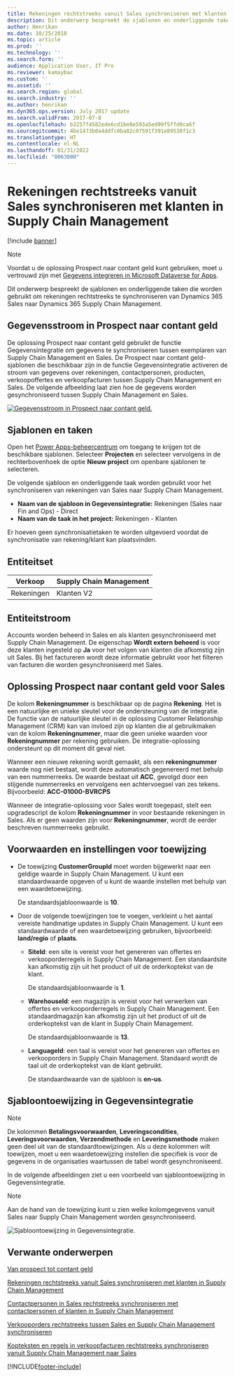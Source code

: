 ```yaml
---
title: Rekeningen rechtstreeks vanuit Sales synchroniseren met klanten in Supply Chain Management
description: Dit onderwerp bespreekt de sjablonen en onderliggende taken die worden gebruikt om rekeningen rechtstreeks te synchroniseren van Dynamics 365 Sales naar Supply Chain Management.
author: Henrikan
ms.date: 10/25/2018
ms.topic: article
ms.prod: ''
ms.technology: ''
ms.search.form: ''
audience: Application User, IT Pro
ms.reviewer: kamaybac
ms.custom: ''
ms.assetid: ''
ms.search.region: global
ms.search.industry: ''
ms.author: henrikan
ms.dyn365.ops.version: July 2017 update
ms.search.validFrom: 2017-07-8
ms.openlocfilehash: b3257f4582ede6cd1be8e593a5ed99f5ffd0ca6f
ms.sourcegitcommit: 4be1473b0a4ddfc0ba82c07591f391e89538f1c3
ms.translationtype: HT
ms.contentlocale: nl-NL
ms.lasthandoff: 01/31/2022
ms.locfileid: "8063080"
---
```

# <a name="synchronize-accounts-directly-from-sales-to-customers-in-supply-chain-management"></a>Rekeningen rechtstreeks vanuit Sales synchroniseren met klanten in Supply Chain Management

[!include [banner](../includes/banner.md)]



> [!NOTE]
> Voordat u de oplossing Prospect naar contant geld kunt gebruiken, moet u vertrouwd zijn met [Gegevens integreren in Microsoft Dataverse for Apps](/powerapps/administrator/data-integrator).

Dit onderwerp bespreekt de sjablonen en onderliggende taken die worden gebruikt om rekeningen rechtstreeks te synchroniseren van Dynamics 365 Sales naar Dynamics 365 Supply Chain Management.

## <a name="data-flow-in-prospect-to-cash"></a>Gegevensstroom in Prospect naar contant geld

De oplossing Prospect naar contant geld gebruikt de functie Gegevensintegratie om gegevens te synchroniseren tussen exemplaren van Supply Chain Management en Sales.  De Prospect naar contant geld-sjablonen die beschikbaar zijn in de functie Gegevensintegratie activeren de stroom van gegevens over rekeningen, contactpersonen, producten, verkoopoffertes en verkoopfacturen tussen Supply Chain Management en Sales. De volgende afbeelding laat zien hoe de gegevens worden gesynchroniseerd tussen Supply Chain Management en Sales.

[![Gegevensstroom in Prospect naar contant geld.](./media/prospect-to-cash-data-flow.png)](./media/prospect-to-cash-data-flow.png)

## <a name="templates-and-tasks"></a>Sjablonen en taken

Open het [Power Apps-beheercentrum](https://preview.admin.powerapps.com/dataintegration) om toegang te krijgen tot de beschikbare sjablonen. Selecteer **Projecten** en selecteer vervolgens in de rechterbovenhoek de optie **Nieuw project** om openbare sjablonen te selecteren.

De volgende sjabloon en onderliggende taak worden gebruikt voor het synchroniseren van rekeningen van Sales naar Supply Chain Management.

- **Naam van de sjabloon in Gegevensintegratie:** Rekeningen (Sales naar Fin and Ops) - Direct
- **Naam van de taak in het project:** Rekeningen - Klanten

Er hoeven geen synchronisatietaken te worden uitgevoerd voordat de synchronisatie van rekening/klant kan plaatsvinden.

## <a name="entity-set"></a>Entiteitset

| Verkoop    | Supply Chain Management |
|----------|------------------------|
| Rekeningen | Klanten V2           |

## <a name="entity-flow"></a>Entiteitstroom

Accounts worden beheerd in Sales en als klanten gesynchroniseerd met Supply Chain Management. De eigenschap **Wordt extern beheerd** is voor deze klanten ingesteld op **Ja** voor het volgen van klanten die afkomstig zijn uit Sales. Bij het factureren wordt deze informatie gebruikt voor het filteren van facturen die worden gesynchroniseerd met Sales.

## <a name="prospect-to-cash-solution-for-sales"></a>Oplossing Prospect naar contant geld voor Sales

De kolom **Rekeningnummer** is beschikbaar op de pagina **Rekening**. Het is een natuurlijke en unieke sleutel voor de ondersteuning van de integratie. De functie van de natuurlijke sleutel in de oplossing Customer Relationship Management (CRM) kan van invloed zijn op klanten die al gebruikmaken van de kolom **Rekeningnummer**, maar die geen unieke waarden voor **Rekeningnummer** per rekening gebruiken. De integratie-oplossing ondersteunt op dit moment dit geval niet.

Wanneer een nieuwe rekening wordt gemaakt, als een **rekeningnummer** waarde nog niet bestaat, wordt deze automatisch gegenereerd met behulp van een nummerreeks. De waarde bestaat uit **ACC**, gevolgd door een stijgende nummerreeks en vervolgens een achtervoegsel van zes tekens. Bijvoorbeeld: **ACC-01000-BVRCPS**

Wanneer de integratie-oplossing voor Sales wordt toegepast, stelt een upgradescript de kolom **Rekeningnummer** in voor bestaande rekeningen in Sales. Als er geen waarden zijn voor **Rekeningnummer**, wordt de eerder beschreven nummerreeks gebruikt.

## <a name="preconditions-and-mapping-setup"></a>Voorwaarden en instellingen voor toewijzing

- De toewijzing **CustomerGroupId** moet worden bijgewerkt naar een geldige waarde in Supply Chain Management. U kunt een standaardwaarde opgeven of u kunt de waarde instellen met behulp van een waardetoewijzing.

    De standaardsjabloonwaarde is **10**.

- Door de volgende toewijzingen toe te voegen, verkleint u het aantal vereiste handmatige updates in Supply Chain Management. U kunt een standaardwaarde of een waardetoewijzing gebruiken, bijvoorbeeld: **land/regio** of **plaats**.

    - **SiteId**: een site is vereist voor het genereren van offertes en verkooporderregels in Supply Chain Management. Een standaardsite kan afkomstig zijn uit het product of uit de orderkoptekst van de klant.

        De standaardsjabloonwaarde is **1**.

    - **WarehouseId**: een magazijn is vereist voor het verwerken van offertes en verkooporderregels in Supply Chain Management. Een standaardmagazijn kan afkomstig zijn uit het product of uit de orderkoptekst van de klant in Supply Chain Management.

        De standaardsjabloonwaarde is **13**.

    - **LanguageId**: een taal is vereist voor het genereren van offertes en verkooporders in Supply Chain Management. Standaard wordt de taal uit de orderkoptekst van de klant gebruikt.

        De standaardwaarde van de sjabloon is **en-us**.

## <a name="template-mapping-in-data-integration"></a>Sjabloontoewijzing in Gegevensintegratie

> [!NOTE]
> De kolommen **Betalingsvoorwaarden**, **Leveringscondities**, **Leveringsvoorwaarden**, **Verzendmethode** en **Leveringsmethode** maken geen deel uit van de standaardtoewijzingen. Als u deze kolommen wilt toewijzen, moet u een waardetoewijzing instellen die specifiek is voor de gegevens in de organisaties waartussen de tabel wordt gesynchroniseerd.

In de volgende afbeeldingen ziet u een voorbeeld van sjabloontoewijzing in Gegevensintegratie. 

> [!NOTE]
> Aan de hand van de toewijzing kunt u zien welke kolomgegevens vanuit Sales naar Supply Chain Management worden gesynchroniseerd.

![Sjabloontoewijzing in Gegevensintegratie.](./media/accounts-direct-template-mapping-data-integrator-1.png)

## <a name="related-topics"></a>Verwante onderwerpen


[Van prospect tot contant geld](prospect-to-cash.md)

[Rekeningen rechtstreeks vanuit Sales synchroniseren met klanten in Supply Chain Management](accounts-template-mapping-direct.md)

[Contactpersonen in Sales rechtstreeks synchroniseren met contactpersonen of klanten in Supply Chain Management](contacts-template-mapping-direct.md)

[Verkooporders rechtstreeks tussen Sales en Supply Chain Management synchroniseren](sales-order-template-mapping-direct-two-ways.md)

[Kopteksten en regels in verkoopfacturen rechtstreeks synchroniseren vanuit Supply Chain Management naar Sales](sales-invoice-template-mapping-direct.md)



[!INCLUDE[footer-include](../../includes/footer-banner.md)]